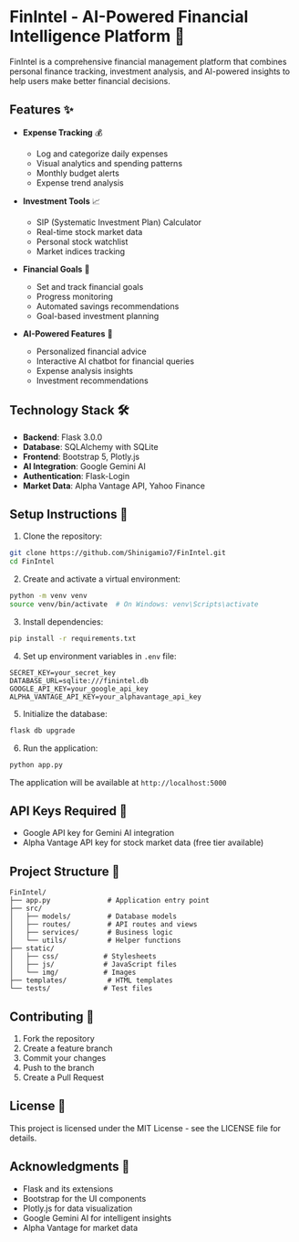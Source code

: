 # FinIntel - AI-Powered Financial Intelligence Platform 🚀

FinIntel is a comprehensive financial management platform that combines personal finance tracking, investment analysis, and AI-powered insights to help users make better financial decisions.

## Features ✨

- **Expense Tracking** 💰
  - Log and categorize daily expenses
  - Visual analytics and spending patterns
  - Monthly budget alerts
  - Expense trend analysis

- **Investment Tools** 📈
  - SIP (Systematic Investment Plan) Calculator
  - Real-time stock market data
  - Personal stock watchlist
  - Market indices tracking

- **Financial Goals** 🎯
  - Set and track financial goals
  - Progress monitoring
  - Automated savings recommendations
  - Goal-based investment planning

- **AI-Powered Features** 🤖
  - Personalized financial advice
  - Interactive AI chatbot for financial queries
  - Expense analysis insights
  - Investment recommendations

## Technology Stack 🛠️

- **Backend**: Flask 3.0.0
- **Database**: SQLAlchemy with SQLite
- **Frontend**: Bootstrap 5, Plotly.js
- **AI Integration**: Google Gemini AI
- **Authentication**: Flask-Login
- **Market Data**: Alpha Vantage API, Yahoo Finance

## Setup Instructions 🔧

1. Clone the repository:
```bash
git clone https://github.com/Shinigamio7/FinIntel.git
cd FinIntel
```

2. Create and activate a virtual environment:
```bash
python -m venv venv
source venv/bin/activate  # On Windows: venv\Scripts\activate
```

3. Install dependencies:
```bash
pip install -r requirements.txt
```

4. Set up environment variables in `.env` file:
```
SECRET_KEY=your_secret_key
DATABASE_URL=sqlite:///finintel.db
GOOGLE_API_KEY=your_google_api_key
ALPHA_VANTAGE_API_KEY=your_alphavantage_api_key
```

5. Initialize the database:
```bash
flask db upgrade
```

6. Run the application:
```bash
python app.py
```

The application will be available at `http://localhost:5000`

## API Keys Required 🔑

- Google API key for Gemini AI integration
- Alpha Vantage API key for stock market data (free tier available)

## Project Structure 📁

```
FinIntel/
├── app.py              # Application entry point
├── src/
│   ├── models/         # Database models
│   ├── routes/         # API routes and views
│   ├── services/       # Business logic
│   └── utils/          # Helper functions
├── static/
│   ├── css/           # Stylesheets
│   ├── js/            # JavaScript files
│   └── img/           # Images
├── templates/          # HTML templates
└── tests/             # Test files
```

## Contributing 🤝

1. Fork the repository
2. Create a feature branch
3. Commit your changes
4. Push to the branch
5. Create a Pull Request

## License 📄

This project is licensed under the MIT License - see the LICENSE file for details.

## Acknowledgments 🙏

- Flask and its extensions
- Bootstrap for the UI components
- Plotly.js for data visualization
- Google Gemini AI for intelligent insights
- Alpha Vantage for market data
